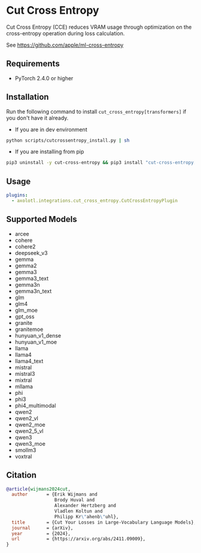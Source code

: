 # Cut Cross Entropy

Cut Cross Entropy (CCE) reduces VRAM usage through optimization on the cross-entropy operation during loss calculation.

See https://github.com/apple/ml-cross-entropy

## Requirements

- PyTorch 2.4.0 or higher

## Installation

Run the following command to install `cut_cross_entropy[transformers]` if you don't have it already.

- If you are in dev environment
```bash
python scripts/cutcrossentropy_install.py | sh
```

- If you are installing from pip
```bash
pip3 uninstall -y cut-cross-entropy && pip3 install "cut-cross-entropy[transformers] @ git+https://github.com/axolotl-ai-cloud/ml-cross-entropy.git@c6a32c5"
```

## Usage

```yaml
plugins:
  - axolotl.integrations.cut_cross_entropy.CutCrossEntropyPlugin
```

## Supported Models

- arcee
- cohere
- cohere2
- deepseek_v3
- gemma
- gemma2
- gemma3
- gemma3_text
- gemma3n
- gemma3n_text
- glm
- glm4
- glm_moe
- gpt_oss
- granite
- granitemoe
- hunyuan_v1_dense
- hunyuan_v1_moe
- llama
- llama4
- llama4_text
- mistral
- mistral3
- mixtral
- mllama
- phi
- phi3
- phi4_multimodal
- qwen2
- qwen2_vl
- qwen2_moe
- qwen2_5_vl
- qwen3
- qwen3_moe
- smollm3
- voxtral

## Citation

```bib
@article{wijmans2024cut,
  author       = {Erik Wijmans and
                  Brody Huval and
                  Alexander Hertzberg and
                  Vladlen Koltun and
                  Philipp Kr\"ahenb\"uhl},
  title        = {Cut Your Losses in Large-Vocabulary Language Models},
  journal      = {arXiv},
  year         = {2024},
  url          = {https://arxiv.org/abs/2411.09009},
}
```
